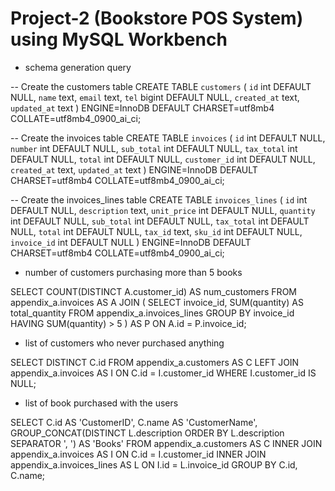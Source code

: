# Project-2 (Bookstore POS System) using MySQL Workbench

* schema generation query
  
-- Create the customers table
CREATE TABLE `customers` (
  `id` int DEFAULT NULL,
  `name` text,
  `email` text,
  `tel` bigint DEFAULT NULL,
  `created_at` text,
  `updated_at` text
) ENGINE=InnoDB DEFAULT CHARSET=utf8mb4 COLLATE=utf8mb4_0900_ai_ci;

-- Create the invoices table
CREATE TABLE `invoices` (
  `id` int DEFAULT NULL,
  `number` int DEFAULT NULL,
  `sub_total` int DEFAULT NULL,
  `tax_total` int DEFAULT NULL,
  `total` int DEFAULT NULL,
  `customer_id` int DEFAULT NULL,
  `created_at` text,
  `updated_at` text
) ENGINE=InnoDB DEFAULT CHARSET=utf8mb4 COLLATE=utf8mb4_0900_ai_ci;

-- Create the invoices_lines table
CREATE TABLE `invoices_lines` (
  `id` int DEFAULT NULL,
  `description` text,
  `unit_price` int DEFAULT NULL,
  `quantity` int DEFAULT NULL,
  `sub_total` int DEFAULT NULL,
  `tax_total` int DEFAULT NULL,
  `total` int DEFAULT NULL,
  `tax_id` text,
  `sku_id` int DEFAULT NULL,
  `invoice_id` int DEFAULT NULL
) ENGINE=InnoDB DEFAULT CHARSET=utf8mb4 COLLATE=utf8mb4_0900_ai_ci;

* number of customers purchasing more than 5 books
  
SELECT COUNT(DISTINCT A.customer_id) AS num_customers
FROM appendix_a.invoices AS A
JOIN (
    SELECT invoice_id, SUM(quantity) AS total_quantity
    FROM appendix_a.invoices_lines
    GROUP BY invoice_id
    HAVING SUM(quantity) > 5
) AS P ON A.id = P.invoice_id;

* list of customers who never purchased anything
  
SELECT DISTINCT C.id
FROM appendix_a.customers AS C
LEFT JOIN appendix_a.invoices AS I ON C.id = I.customer_id
WHERE I.customer_id IS NULL;

* list of book purchased with the users
  
SELECT 
    C.id AS 'CustomerID',
    C.name AS 'CustomerName',
    GROUP_CONCAT(DISTINCT L.description ORDER BY L.description SEPARATOR ', ') AS 'Books'
FROM 
    appendix_a.customers AS C
INNER JOIN 
    appendix_a.invoices AS I ON C.id = I.customer_id
INNER JOIN 
    appendix_a.invoices_lines AS L ON I.id = L.invoice_id
GROUP BY 
    C.id, C.name;
